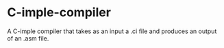 # C-imple-compiler
A C-imple compiler that takes as an input a .ci file and produces an output of an  .asm file.

